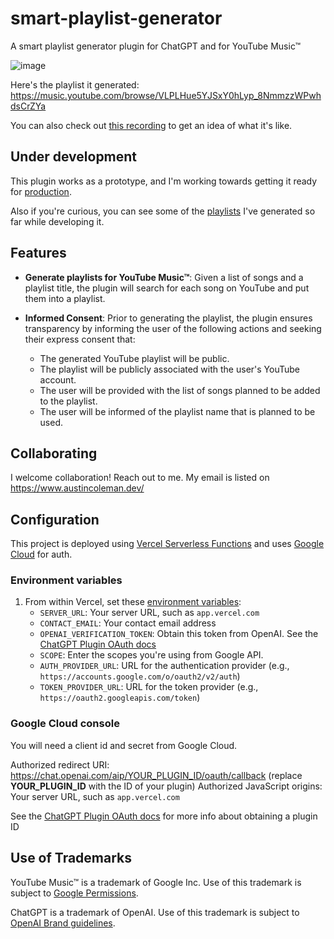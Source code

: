 # smart-playlist-generator

A smart playlist generator plugin for ChatGPT and for YouTube Music™

![image](https://github.com/AustinMichaelColeman/smart-playlist-generator/assets/12992271/e9980b5b-4e3e-4ee0-bc4b-c8b92b234a95)

Here's the playlist it generated: https://music.youtube.com/browse/VLPLHue5YJSxY0hLyp_8NmmzzWPwhdsCrZYa

You can also check out [this recording](https://www.linkedin.com/feed/update/urn:li:activity:7067945888945508352/) to get an idea of what it's like.

## Under development

This plugin works as a prototype, and I'm working towards getting it ready for [production](https://platform.openai.com/docs/plugins/production/plugins-in-production).

Also if you're curious, you can see some of the [playlists](https://music.youtube.com/browse/UC7S-wmivIpyNwZVrc3PlA-A) I've generated so far while developing it.

## Features

- **Generate playlists for YouTube Music™**: Given a list of songs and a playlist title, the plugin will search for each song on YouTube and put them into a playlist.

- **Informed Consent**: Prior to generating the playlist, the plugin ensures transparency by informing the user of the following actions and seeking their express consent that:
  - The generated YouTube playlist will be public.
  - The playlist will be publicly associated with the user's YouTube account.
  - The user will be provided with the list of songs planned to be added to the playlist.
  - The user will be informed of the playlist name that is planned to be used.

## Collaborating

I welcome collaboration! Reach out to me. My email is listed on https://www.austincoleman.dev/

## Configuration

This project is deployed using [Vercel Serverless Functions](https://vercel.com/docs/concepts/functions/serverless-functions) and uses [Google Cloud](https://console.cloud.google.com/) for auth.

### Environment variables

1. From within Vercel, set these [environment variables](https://vercel.com/docs/concepts/projects/environment-variables):
   - `SERVER_URL`: Your server URL, such as `app.vercel.com`
   - `CONTACT_EMAIL`: Your contact email address
   - `OPENAI_VERIFICATION_TOKEN`: Obtain this token from OpenAI. See the [ChatGPT Plugin OAuth docs](https://platform.openai.com/docs/plugins/authentication/oauth)
   - `SCOPE`: Enter the scopes you're using from Google API.
   - `AUTH_PROVIDER_URL`: URL for the authentication provider (e.g., `https://accounts.google.com/o/oauth2/v2/auth`)
   - `TOKEN_PROVIDER_URL`: URL for the token provider (e.g., `https://oauth2.googleapis.com/token`)

### Google Cloud console

You will need a client id and secret from Google Cloud.

Authorized redirect URI: https://chat.openai.com/aip/YOUR_PLUGIN_ID/oauth/callback (replace **YOUR_PLUGIN_ID** with the ID of your plugin)
Authorized JavaScript origins: Your server URL, such as `app.vercel.com`

See the [ChatGPT Plugin OAuth docs](https://platform.openai.com/docs/plugins/authentication/oauth) for more info about obtaining a plugin ID

## Use of Trademarks

YouTube Music™ is a trademark of Google Inc. Use of this trademark is subject to [Google Permissions](https://about.google/brand-resource-center/).

ChatGPT is a trademark of OpenAI. Use of this trademark is subject to [OpenAI Brand guidelines](https://openai.com/brand).
